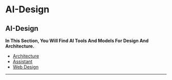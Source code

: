 # AI-Design

## AI-Design

**In This Section, You Will Find AI Tools And Models For Design And Architecture.**

- [Architecture](Architecture.md)
- [Assistant](Assistant.md)
- [Web Design](Web%20Design.md)

***
